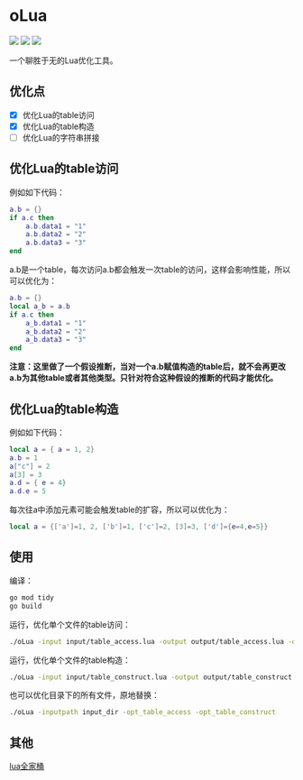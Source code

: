 # oLua
[<img src="https://img.shields.io/github/license/esrrhs/oLua">](https://github.com/esrrhs/oLua)
[<img src="https://img.shields.io/github/languages/top/esrrhs/oLua">](https://github.com/esrrhs/oLua)
[<img src="https://img.shields.io/github/actions/workflow/status/esrrhs/oLua/go.yml?branch=master">](https://github.com/esrrhs/oLua/actions)

一个聊胜于无的Lua优化工具。

## 优化点
- [x] 优化Lua的table访问
- [x] 优化Lua的table构造
- [ ] 优化Lua的字符串拼接

## 优化Lua的table访问
例如如下代码：
```lua
a.b = {}
if a.c then
    a.b.data1 = "1"
    a.b.data2 = "2"
    a.b.data3 = "3"
end
```
a.b是一个table，每次访问a.b都会触发一次table的访问，这样会影响性能，所以可以优化为：
```lua
a.b = {}
local a_b = a.b
if a.c then
    a_b.data1 = "1"
    a_b.data2 = "2"
    a_b.data3 = "3"
end
```
**注意：这里做了一个假设推断，当对一个a.b赋值构造的table后，就不会再更改a.b为其他table或者其他类型。只针对符合这种假设的推断的代码才能优化。**

## 优化Lua的table构造
例如如下代码：
```lua
local a = { a = 1, 2}
a.b = 1
a["c"] = 2
a[3] = 3
a.d = { e = 4}
a.d.e = 5
```
每次往a中添加元素可能会触发table的扩容，所以可以优化为：
```lua
local a = {['a']=1, 2, ['b']=1, ['c']=2, [3]=3, ['d']={e=4,e=5}}
```

## 使用
编译：
```bash
go mod tidy
go build
```
运行，优化单个文件的table访问：
```bash
./oLua -input input/table_access.lua -output output/table_access.lua -opt_table_access
```
运行，优化单个文件的table构造：
```bash
./oLua -input input/table_construct.lua -output output/table_construct.lua -opt_table_construct
```
也可以优化目录下的所有文件，原地替换：
```bash
./oLua -inputpath input_dir -opt_table_access -opt_table_construct
```

## 其他
[lua全家桶](https://github.com/esrrhs/lua-family-bucket)
